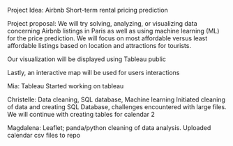 Project Idea: Airbnb Short-term rental pricing prediction

Project proposal: 
We will try solving, analyzing, or visualizing data concerning Airbnb listings in Paris as well as using machine learning (ML) for the price prediction.
We will focus on most affordable versus least affordable listings based on location and attractions for tourists.

Our visualization will be displayed using Tableau public

Lastly, an interactive map will be used for users interactions

Mia: Tableau
Started working on tableau

Christelle: Data cleaning, SQL database, Machine learning
Initiated cleaning of data and creating SQL Database, challenges encountered with large files. We will continue with creating tables for calendar 2 

Magdalena: Leaflet; panda/python cleaning of data analysis. 
Uploaded calendar csv files to repo
